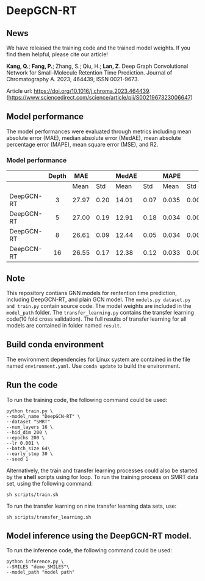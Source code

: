 # DeepGCN-RT

## News
We have released the training code and the trained model weights. If you find them helpful, please cite our article!

**Kang, Q.**; **Fang, P.**; Zhang, S.; Qiu, H.; **Lan, Z**. Deep Graph Convolutional Network for Small-Molecule Retention Time Prediction. Journal of Chromatography A. 2023, 464439, ISSN 0021-9673.

Article url: https://doi.org/10.1016/j.chroma.2023.464439.
(https://www.sciencedirect.com/science/article/pii/S0021967323006647)


## Model performance

The model performances were evaluated through metrics including mean absolute error (MAE), median absolute error (MedAE), mean absolute percentage error (MAPE), mean square error (MSE), and R2. 


### Model performance


|            | Depth | MAE    |       | MedAE  |       | MAPE   |        | R2     |        | MSE   |     |
|------------|:-----:|--------|-------|--------|-------|--------|--------|--------|--------|-------|-----|
|            |       |  Mean  |  Std  |  Mean  |  Std  |  Mean  |   Std  |  Mean  |   Std  |  Mean | Std |
| DeepGCN-RT | 3     | 27.97  | 0.20  | 14.01  | 0.07  | 0.035  | 0.000  | 0.892  | 0.002  | 3303  | 55  |
| DeepGCN-RT | 5     | 27.00  | 0.19  | 12.91  | 0.18  | 0.034  | 0.000  | 0.892  | 0.001  | 3288  | 33  |
| DeepGCN-RT | 8     | 26.61  | 0.09  | 12.44  | 0.05  | 0.034  | 0.000  | 0.892  | 0.001  | 3286  | 31  |
| DeepGCN-RT | 16    | 26.55  | 0.17  | 12.38  | 0.12  | 0.033  | 0.000  | 0.892  | 0.001  | 3299  | 45  |


## Note 

This repository contians GNN models for rentention time prediction, including DeepGCN-RT, and plain GCN model. The ```models.py dataset.py and train.py``` contain source code. The model weights are included in the ```model_path``` folder. The ```transfer_learning.py``` contains the transfer learning code(10 fold cross validation). The full results of transfer learning for all models are contained in folder named ```result```.

## Build conda environment
The environment dependencies for Linux system are contained in the file named ```environment.yaml```. Use ```conda update``` to build the environment.


## Run the code
To run the training code, the following command could be used:

```
python train.py \
--model_name "DeepGCN-RT" \
--dataset "SMRT"
--num_layers 16 \
--hid_dim 200 \
--epochs 200 \
--lr 0.001 \
--batch_size 64\
--early_stop 30 \
--seed 1 
```
Alternatively, the train and transfer learning processes could also be started by the **shell** scripts using for loop. To run the training process on SMRT data set, using the following command:
```
sh scripts/train.sh
```


To run the transfer learning on nine transfer learning data sets, use:
```
sh scripts/transfer_learning.sh
```


## Model inference using the DeepGCN-RT model.
To run the inference code, the following command could be used:
```
python inference.py \
--SMILES "demo_SMILES"\
--model_path "model path"
```

